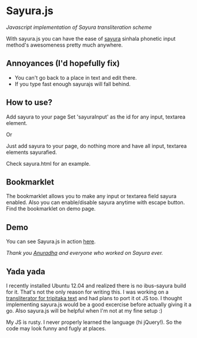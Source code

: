 Sayura.js
=========

*Javascript implementation of Sayura transliteration scheme*

With sayura.js you can have the ease of [sayura](http://www.sayura.net/im/) sinhala phonetic input method's awesomeness pretty much anywhere.

Annoyances (I'd hopefully fix)
----------
* You can't go back to a place in text and edit there.
* If you type fast enough sayurajs will fall behind. 

How to use?
----------
Add sayura to your page
Set 'sayuraInput' as the id for any input, textarea element.

Or

Just add sayura to your page, do nothing more and have all input, textarea elements sayurafied.

Check sayura.html for an example. 

Bookmarklet
-----------
The bookmarklet allows you to make any input or textarea field sayura enabled.
Also you can enable/disable sayura anytime with escape button.
Find the bookmarklet on demo page.

Demo
-----
You can see Sayura.js in action [here](http://chanux.github.com/sayura.js).

*Thank you [Anuradha](https://twitter.com/the_hobbit) and everyone who worked on Sayura ever.*

Yada yada
---------
I recently installed Ubuntu 12.04 and realized there is no ibus-sayura build for it.
That's not the only reason for writing this. I was working on a 
[transliterator for tripitaka text](https://github.com/chanux/metta-transliterator)
and had plans to port it ot JS too. I thought implementing sayura.js would be a good 
excercise before actually giving it a go. Also sayura.js will be helpful when I'm not
at my fine setup :)

My JS is rusty. I never properly learned the language (hi jQuery!). So the code may look
funny and fugly at places.
